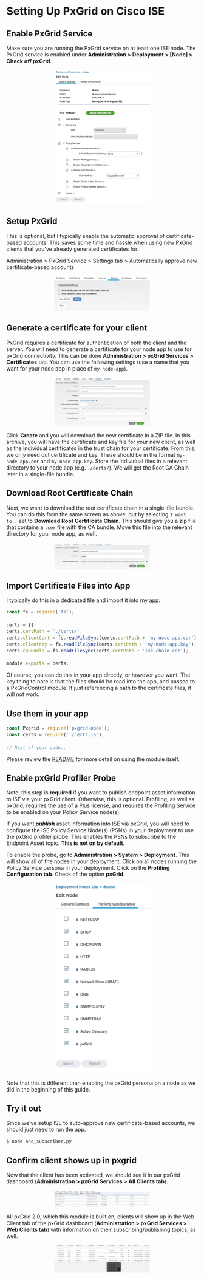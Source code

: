 # Setting Up PxGrid on Cisco ISE

## Enable PxGrid Service

Make sure you are running the PxGrid service on at least one ISE node. The PxGrid service is enabled under **Administration > Deployment > \[Node\] > Check off pxGrid**.

<div align="center"><img src="assets/img/1_enable_pxgrid_service.png" width="50%" height="50%" alt="Enable pxGrid Service on Node" /></div>

## Setup PxGrid

This is optional, but I typically enable the automatic approval of certificate-based accounts. This saves some time and hassle when using new PxGrid clients that you've already generated certificates for.

Administration > PxGrid Service > Settings tab > Automatically approve new certificate-based accounts

<div align="center"><img src="assets/img/2_auto_approve_cert_based.png" width="50%" height="50%" alt="Enable automatic approval of cert-based accounts" /></div>

## Generate a certificate for your client

PxGrid requires a certificate for authentication of both the client and the server. You will need to generate a certificate for your node app to use for pxGrid connectivity. This can be done **Administration > pxGrid Services > Certificates** tab. You can use the following settings (use a name that you want for your node app in place of `my-node-app`).

<div align="center"><img src="assets/img/3_gen_cert.png" width="50%" height="50%" alt="Generate a certificate" /></div>

Click **Create** and you will download the new certificate in a ZIP file. In this archive, you will have the certificate and key file for your new client, as well as the individual certificates in the trust chain for your certificate. From this, we only need out certificate and key. These should be in the format `my-node-app.cer` and `my-node-app.key`. Store the individual files in a relevant directory to your node app (e.g. `./certs/`). We will get the Root CA Chain later in a single-file bundle.

## Download Root Certificate Chain

Next, we want to download the root certificate chain in a single-file bundle. You can do this from the same screen as above, but by selecting `I want to..` set to **Download Root Certificate Chain**. This should give you a zip file that contains a `.cer` file with the CA bundle. Move this file into the relevant directory for your node app, as well.

<div align="center"><img src="assets/img/4_root_ca_bundle.png" width="50%" height="50%" alt="Download Root CA chain" /></div>

## Import Certificate Files into App

I typically do this in a dedicated file and import it into my app:

```js
const fs = require('fs');

certs = [];
certs.certPath = './certs/';
certs.clientCert = fs.readFileSync(certs.certPath + 'my-node-app.cer');
certs.clientKey = fs.readFileSync(certs.certPath + 'my-node-app.key');
certs.caBundle = fs.readFileSync(certs.certPath + 'ise-chain.cer');

module.exports = certs;
```

Of course, you can do this in your app directly, or however you want. The key thing to note is that the files should be read into the app, and passed to a PxGridControl module. If just referencing a path to the certificate files, it will not work.

## Use them in your app

```js
const Pxgrid = require('pxgrid-node');
const certs = require('./certs.js');

// Rest of your code..
```

Please review the [README](README.md#Using-in-an-App) for more detail on using the module itself.

## Enable pxGrid Profiler Probe

Note: this step is **required** if you want to publish endpoint asset information to ISE via your pxGrid client. Otherwise, this is optional. Profiling, as well as pxGrid, requires the use of a Plus license, and requires the Profiling Service to be enabled on your Policy Service node(s).

If you want **_publish_** asset information into ISE via pxGrid, you will need to configure the ISE Policy Service Node(s) (PSNs) in your deployment to use the pxGrid profiler probe. This enables the PSNs to subscribe to the Endpoint Asset topic. **This is not on by default**.

To enable the probe, go to **Administration > System > Deployment**. This will show all of the nodes in your deployment. Click on all nodes running the Policy Service persona in your deployment. Click on the **Profiling Configuration tab**. Check of the option **pxGrid**.

<div align="center"><img src="assets/img/6_pxgrid_probe.png" width="50%" height="50%" alt="Enable pxGrid Profiler Probe" /></div>

Note that this is different than enabling the pxGrid persona on a node as we did in the beginning of this guide.

## Try it out

Since we've setup ISE to auto-approve new certificate-based accounts, we should just need to run the app.

```sh
$ node anc_subscriber.py
```

## Confirm client shows up in pxgrid

Now that the client has been activated, we should see it in our pxGrid dashboard (**Administration > pxGrid Services > All Clients tab**).

<div align="center"><img src="assets/img/5_client_in_dashboard.png" width="50%" height="50%" alt="Client shows in dashboard" /></div>

All pxGrid 2.0, which this module is built on, clients will show up in the Web Client tab of the pxGrid dashboard (**Administration > pxGrid Services > Web Clients tab**) with information on their subscribing/publishing topics, as well.

<div align="center"><img src="assets/img/7_client_in_web_client_tab.png" width="50%" height="50%" alt="Client shows in Web Clients tab" /></div>
